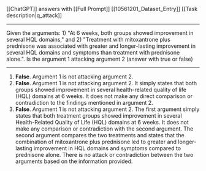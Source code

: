 [[ChatGPT]] answers with [[Full Prompt]]
[[10561201_Dataset_Entry]]
[[Task description|q_attack]]

---
Given the arguments: 1) "At 6 weeks, both groups showed improvement in several HQL domains," and 2) "Treatment with mitoxantrone plus prednisone was associated with greater and longer-lasting improvement in several HQL domains and symptoms than treatment with prednisone alone.". Is the argument 1 attacking argument 2 (answer with true or false)

---

1) **False**. Argument 1 is not attacking argument 2.
2) **False**. Argument 1 is not attacking argument 2. It simply states that both groups showed improvement in several health-related quality of life (HQL) domains at 6 weeks. It does not make any direct comparison or contradiction to the findings mentioned in argument 2.
3) **False**. Argument 1 is not attacking argument 2. The first argument simply states that both treatment groups showed improvement in several Health-Related Quality of Life (HQL) domains at 6 weeks. It does not make any comparison or contradiction with the second argument. The second argument compares the two treatments and states that the combination of mitoxantrone plus prednisone led to greater and longer-lasting improvement in HQL domains and symptoms compared to prednisone alone. There is no attack or contradiction between the two arguments based on the information provided.


